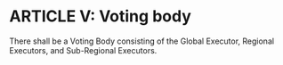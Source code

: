 # ARTICLE V: Voting body

There shall be a Voting Body consisting of the Global Executor, Regional Executors, and Sub-Regional Executors.
